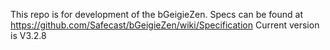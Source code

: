 This repo is for development of the bGeigieZen.
Specs can be found at https://github.com/Safecast/bGeigieZen/wiki/Specification
Current version is V3.2.8
